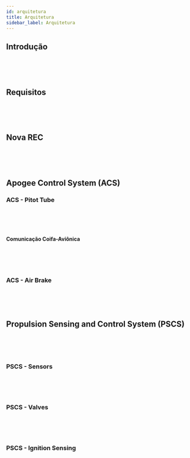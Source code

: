 ```yaml
---
id: arquitetura
title: Arquitetura
sidebar_label: Arquitetura
---
```


## Introdução
<br />
<br />
<br />

## Requisitos
<br />
<br />
<br />

## Nova REC
<br />
<br />
<br />

## Apogee Control System (ACS)
### ACS - Pitot Tube
<br />
<br />
<br />

#### Comunicação Coifa-Aviônica
<br />
<br />
<br />

### ACS - Air Brake
<br />
<br />
<br />

## Propulsion Sensing and Control System (PSCS)
<br />
<br />
<br />

### PSCS - Sensors
<br />
<br />
<br />

### PSCS - Valves
<br />
<br />
<br />

### PSCS - Ignition Sensing
<br />
<br />
<br />
